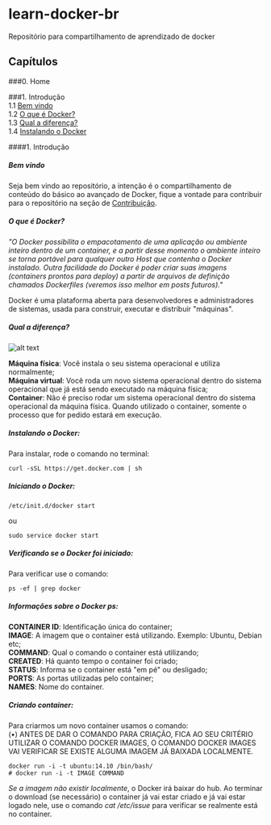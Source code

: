 # learn-docker-br
Repositório para compartilhamento de aprendizado de docker

## Capítulos  

###0. Home  

###1. Introdução  
1.1 [Bem vindo](chapters/01-introducao/01a-welcome.md)  
1.2 [O que é Docker?](chapters/01-introducao/01b-oque-e.md)  
1.3 [Qual a diferença?](chapters/01-introducao/01c-qual-a-diferenca.md)  
1.4 [Instalando o Docker](chapters/01-introducao/01d-instalacao.md)  


####1. Introdução  
##### Bem vindo  
Seja bem vindo ao repositório, a intenção é o compartilhamento de conteúdo do básico ao avançado de Docker, fique a vontade para contribuir para o repositório na seção de [Contribuição](link_de_contribuinting.md).  

##### O que é Docker?  
*"O Docker possibilita o empacotamento de uma aplicação ou ambiente inteiro dentro de um container, e a partir desse momento o ambiente inteiro se torna portável para qualquer outro Host que contenha o Docker instalado. Outra facilidade do Docker é poder criar suas imagens (containers prontos para deploy) a partir de arquivos de definição chamados Dockerfiles (veremos isso melhor em posts futuros)."*
  
Docker é uma plataforma aberta para desenvolvedores e administradores de sistemas, usada para construir, executar e distribuir "máquinas". 

##### Qual a diferença?  
![alt text](http://www.rightscale.com/blog/sites/default/files/docker-containers-vms.png "Diferença entre uma máquina virtual e um container")

**Máquina física**: Você instala o seu sistema operacional e utiliza normalmente;  
**Máquina virtual**: Você roda um novo sistema operacional dentro do sistema operacional que já está sendo executado na máquina física;  
**Container**: Não é preciso rodar um sistema operacional dentro do sistema operacional da máquina física. Quando utilizado o container, somente o processo que for pedido estará em execução.  

##### Instalando o Docker:  
Para instalar, rode o comando no terminal:  
```{r, engine='bash', count_lines}
curl -sSL https://get.docker.com | sh
```

##### Iniciando o Docker:  
```{r, engine='bash', count_lines}
/etc/init.d/docker start
```
ou  

```{r, engine='bash', count_lines}
sudo service docker start
```

##### Verificando se o Docker foi iniciado:  
Para verificar use o comando:  
```{r, engine='bash', count_lines}
ps -ef | grep docker
```

##### Informações sobre o Docker ps:
**CONTAINER ID**: Identificação única do container;  
**IMAGE**: A imagem que o container está utilizando. Exemplo: Ubuntu, Debian etc;  
**COMMAND**: Qual o comando o container está utilizando;  
**CREATED**: Há quanto tempo o container foi criado;  
**STATUS**: Informa se o container está "em pé" ou desligado;  
**PORTS**: As portas utilizadas pelo container;  
**NAMES**: Nome do container.

##### Criando container:

Para criarmos um novo container usamos o comando:  
(•) ANTES DE DAR O COMANDO PARA CRIAÇÃO, FICA AO SEU CRITÉRIO UTILIZAR O COMANDO DOCKER IMAGES, O COMANDO
DOCKER IMAGES VAI VERIFICAR SE EXISTE ALGUMA IMAGEM JÁ BAIXADA LOCALMENTE.

```{r, engine='bash', count_lines}
docker run -i -t ubuntu:14.10 /bin/bash/
# docker run -i -t IMAGE COMMAND
```
*Se a imagem não existir localmente*, o Docker irá baixar do hub. Ao terminar o download (se necessário) o container já vai estar criado e já vai estar logado nele, use o comando *cat /etc/issue* para verificar se realmente está no container.